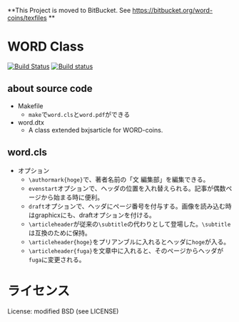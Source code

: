 **This Project is moved to BitBucket. See https://bitbucket.org/word-coins/texfiles **

WORD Class
===

[![Build Status](https://travis-ci.org/WORD-COINS/texfiles.svg?branch=master)](https://travis-ci.org/WORD-COINS/texfiles)
[![Build status](https://ci.appveyor.com/api/projects/status/12vr1y6pdxs2av2v?svg=true)](https://ci.appveyor.com/project/y-yu/texfiles)

## about source code

- Makefile
	+ `make`で`word.cls`と`word.pdf`ができる
- word.dtx
    + A class extended bxjsarticle for WORD-coins.

## word.cls

- オプション
	+ `\authormark{hoge}`で、著者名前の「文 編集部」を編集できる。
	+ `evenstart`オプションで、ヘッダの位置を入れ替えられる。記事が偶数ページから始まる時に便利。
    + `draft`オプションで、ヘッダにページ番号を付与する。画像を読み込む時はgraphicxにも、draftオプションを付ける。
	+ `\articleheader`が従来の`\subtitle`の代わりとして登場した。`\subtitle`は互換のために保持。
    + `\articleheader{hoge}`をプリアンブルに入れるとヘッダに`hoge`が入る。
    + `\articleheader{fuga}`を文章中に入れると、そのページからヘッダが`fuga`に変更される。

# ライセンス

License: modified BSD (see LICENSE)
